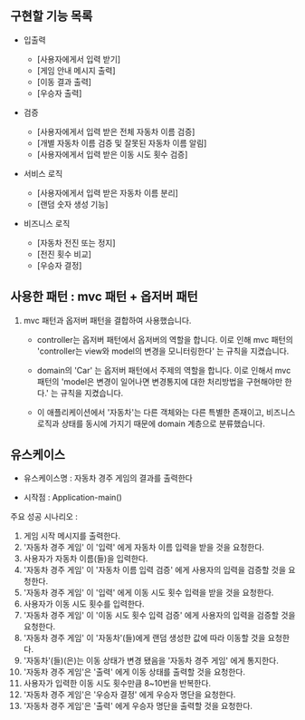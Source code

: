 ## 구현할 기능 목록
* 입출력
  * [사용자에게서 입력 받기]
  * [게임 안내 메시지 출력]
  * [이동 결과 출력]
  * [우승자 출력]


* 검증
  * [사용자에게서 입력 받은 전체 자동차 이름 검증]
  * [개별 자동차 이름 검증 및 잘못된 자동차 이름 알림]
  * [사용자에게서 입력 받은 이동 시도 횟수 검증]


* 서비스 로직
  * [사용자에게서 입력 받은 자동차 이름 분리]
  * [랜덤 숫자 생성 기능]


* 비즈니스 로직
  * [자동차 전진 또는 정지]
  * [전진 횟수 비교]
  * [우승자 결정]


## 사용한 패턴 : mvc 패턴 + 옵저버 패턴
1. mvc 패턴과 옵저버 패턴을 결합하여 사용했습니다. 
   * controller는 옵저버 패턴에서 옵저버의 역할을 합니다.
         이로 인해 mvc 패턴의 'controller는 view와 model의 변경을 모니터링한다' 는 규칙을 지켰습니다.

   * domain의 'Car' 는 옵저버 패턴에서 주제의 역할을 합니다. 
   이로 인해서 mvc 패턴의 'model은 변경이 일어나면 변경통지에 대한 처리방법을 구현해야만 한다.' 는 규칙을 지켰습니다. 
   
   * 이 애플리케이션에서 '자동차'는 다른 객체와는 다른 특별한 존재이고, 
   비즈니스 로직과 상태를 동시에 가지기 때문에 domain 계층으로 분류했습니다.



## 유스케이스

* 유스케이스명 : 자동차 경주 게임의 결과를 출력한다


* 시작점 : Application-main()

주요 성공 시나리오 :

1. 게임 시작 메시지를 출력한다.
2. '자동차 경주 게임' 이 '입력' 에게 자동차 이름 입력을 받을 것을 요청한다.
3. 사용자가 자동차 이름(들)을 입력한다.
4. '자동차 경주 게임' 이 '자동차 이름 입력 검증' 에게 사용자의 입력을 검증할 것을 요청한다.
5. '자동차 경주 게임' 이 '입력' 에게 이동 시도 횟수 입력을 받을 것을 요청한다. 
6. 사용자가 이동 시도 횟수를 입력한다.
7. '자동차 경주 게임' 이 '이동 시도 횟수 입력 검증' 에게 사용자의 입력을 검증할 것을 요청한다.
8. '자동차 경주 게임' 이 '자동차'(들)에게 랜덤 생성한 값에 따라 이동할 것을 요청한다.
9. '자동차'(들)(은)는 이동 상태가 변경 됐음을 '자동차 경주 게임' 에게 통지한다.
10. '자동차 경주 게임'은 '출력' 에게 이동 상태를 출력할 것을 요청한다. 
11. 사용자가 입력한 이동 시도 횟수만큼 8~10번을 반복한다.
12. '자동차 경주 게임'은 '우승자 결정' 에게 우승자 명단을 요청한다.
13. '자동차 경주 게임'은 '출력' 에게 우승자 명단을 출력할 것을 요청한다.